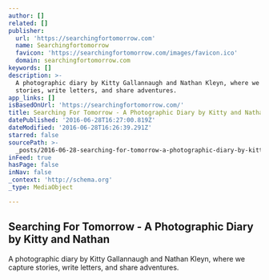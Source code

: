 ```yaml
---
author: []
related: []
publisher:
  url: 'https://searchingfortomorrow.com'
  name: Searchingfortomorrow
  favicon: 'https://searchingfortomorrow.com/images/favicon.ico'
  domain: searchingfortomorrow.com
keywords: []
description: >-
  A photographic diary by Kitty Gallannaugh and Nathan Kleyn, where we capture
  stories, write letters, and share adventures.
app_links: []
isBasedOnUrl: 'https://searchingfortomorrow.com/'
title: Searching For Tomorrow - A Photographic Diary by Kitty and Nathan
datePublished: '2016-06-28T16:27:00.819Z'
dateModified: '2016-06-28T16:26:39.291Z'
starred: false
sourcePath: >-
  _posts/2016-06-28-searching-for-tomorrow-a-photographic-diary-by-kitty-and-n.md
inFeed: true
hasPage: false
inNav: false
_context: 'http://schema.org'
_type: MediaObject

---
```

<article style=""><h1>Searching For Tomorrow - A Photographic Diary by Kitty and Nathan</h1><p>A photographic diary by Kitty Gallannaugh and Nathan Kleyn, where we capture stories, write letters, and share adventures.</p></article>